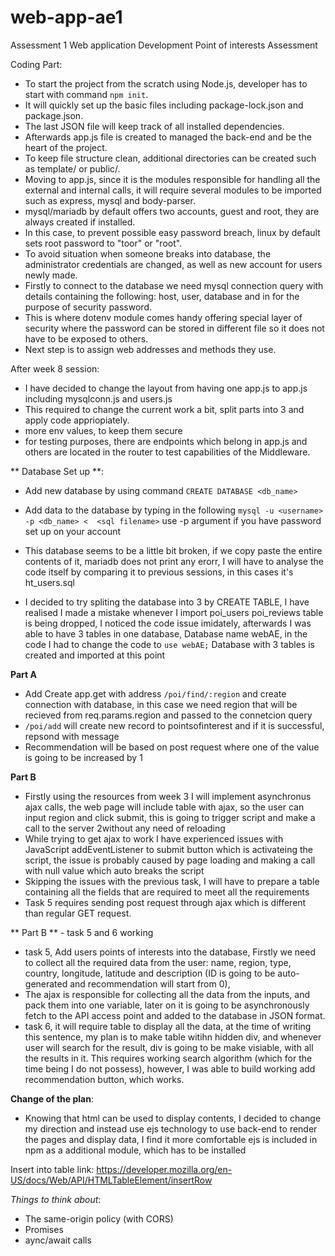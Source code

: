 # web-app-ae1
Assessment 1 Web application Development
Point of interests Assessment

Coding Part:
- To start the project from the scratch using Node.js, developer has to start with command ``npm init``.
- It will quickly set up the basic files including package-lock.json and package.json.
- The last JSON file will keep track of all installed dependencies.
- Afterwards app.js file is created to managed the back-end and be the heart of the project.
- To keep file structure clean, additional directories can be created such as template/ or public/.
- Moving to app.js, since it is the modules responsible for handling all the external and internal calls, it will require several modules to be imported such as express, mysql and body-parser.
- mysql/mariadb by default offers two accounts, guest and root, they are always created if installed.
- In this case, to prevent possible easy password breach, linux by default sets root password to "toor" or "root".
- To avoid situation when someone breaks into database, the administrator credentials are changed, as well as new account for users newly made.
- Firstly to connect to the database we need mysql connection query with details containing the following: host, user, database and in for the purpose of security password.
- This is where dotenv module comes handy offering special layer of security where the password can be stored in different file so it does not have to be exposed to others.
- Next step is to assign web addresses and methods they use.

After week 8 session:
- I have decided to change the layout from having one app.js to app.js including mysqlconn.js and users.js
- This required to change the current work a bit, split parts into 3 and apply code appriopiately.
- more env values, to keep them secure
- for testing purposes, there are endpoints which belong in app.js and others are located in the router to test capabilities of the Middleware.

** Database Set up **:
- Add new database by using command `CREATE DATABASE <db_name>`
- Add data to the database by typing in the following `mysql -u <username> -p <db_name> <  <sql filename>` use -p argument if you have password set up on your account

- This database seems to be a little bit broken, if we copy paste the entire contents of it, mariadb does not print any erorr, I will have to analyse the code itself by comparing it to previous sessions, in this cases it's ht_users.sql
- I decided to try spliting the database into 3 by CREATE TABLE, I have realised I made a mistake whenever I import poi_users poi_reviews table is being dropped, I noticed the code issue imidately, afterwards I was able to have 3 tables in one database, Database name webAE, in the code I had to change the code to `use webAE;` 
Database with 3 tables is created and imported at this point

**Part A**
- Add Create app.get with address ``/poi/find/:region`` and create connection with database, in this case we need region that will be recieved from req.params.region and passed to the connetcion query
- ``/poi/add`` will create new record to pointsofinterest and if it is successful, repsond with message
- Recommendation will be based on post request where one of the value is going to be increased by 1

**Part B**
- Firstly using the resources from week 3 I will implement asynchronus ajax calls, the web page will include table with ajax, so the user can input region and click submit, this is going to trigger script and make a call to the server 2without any need of reloading
- While trying to get ajax to work I have experienced issues with JavaScript addEventListener to submit button which is activateing the script, the issue is probably caused by page loading and making a call with null value which auto breaks the script
- Skipping the issues with the previous task, I will have to prepare a table containing all the fields that are required to meet all the requirements
- Task 5 requires sending post request through ajax which is different than regular GET request.

** Part B ** - task 5 and 6 working
- task 5, Add users points of interests into the database, Firstly we need to collect all the required data from the user: name, region, type, country, longitude, latitude and description (ID is going to be auto-generated and recommendation will start from 0),
- The ajax is responsible for collecting all the data from the inputs, and pack them into one variable, later on it is going to be asynchronously fetch to the API access point and added to the database in JSON format. 
- task 6, it will require table to display all the data, at the time of writing this sentence, my plan is to make table witihn hidden div, and whenever user will search for the result, div is going to be make visiable, with all the results in it. This requires working search algorithm (which for the time being I do not possess), however, I was able to build working add recommendation button, which works. 

**Change of the plan**:
- Knowing that html can be used to display contents, I decided to change my direction and instead use ejs technology to use back-end to render the pages and display data, I find it more comfortable
ejs is included in npm as a additional module, which has to be installed



Insert into table link: https://developer.mozilla.org/en-US/docs/Web/API/HTMLTableElement/insertRow


*Things to think about*:
- The same-origin policy (with CORS)
- Promises
- aync/await calls 
